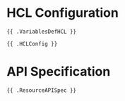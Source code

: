 # HCL Configuration
```
{{ .VariablesDefHCL }}

{{ .HCLConfig }}
```

# API Specification
```
{{ .ResourceAPISpec }}
```
